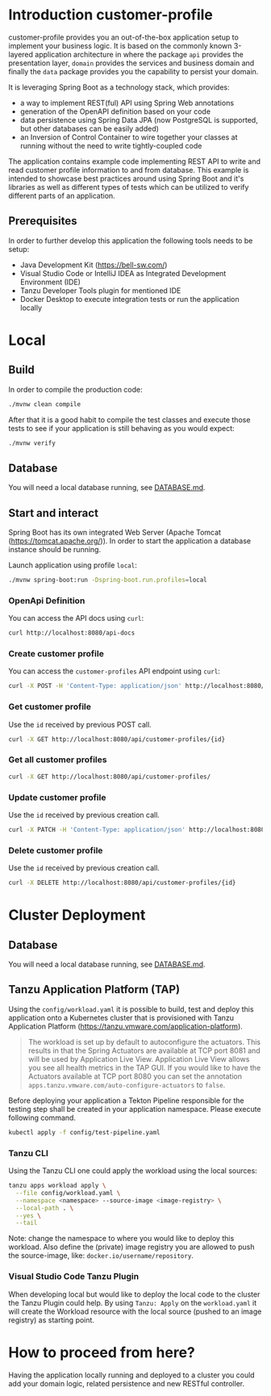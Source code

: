 # Introduction customer-profile

customer-profile provides you an out-of-the-box application setup to implement your business logic. It is based on the
commonly known 3-layered application architecture in where the package `api` provides the presentation layer, `domain` provides 
the services and business domain and finally the `data` package provides you the capability to persist your domain.

It is leveraging Spring Boot as a technology stack, which provides:
- a way to implement REST(ful) API using Spring Web annotations
- generation of the OpenAPI definition based on your code
- data persistence using Spring Data JPA (now PostgreSQL is supported, but other databases can be easily added)
- an Inversion of Control Container to wire together your classes at running without the need to write tightly-coupled code

The application contains example code implementing REST API to write and read customer profile information to and from 
database. This example is intended to showcase best practices around using Spring Boot and it's libraries as well as
different types of tests which can be utilized to verify different parts of an application.

## Prerequisites

In order to further develop this application the following tools needs to be setup:
- Java Development Kit (https://bell-sw.com/)
- Visual Studio Code or IntelliJ IDEA as Integrated Development Environment (IDE)
- Tanzu Developer Tools plugin for mentioned IDE
- Docker Desktop to execute integration tests or run the application locally

# Local

## Build

In order to compile the production code:
```bash
./mvnw clean compile
```


After that it is a good habit to compile the test classes and execute those tests to see if your application is still behaving as you would expect:
```bash
./mvnw verify
```


## Database

You will need a local database running, see [DATABASE.md](DATABASE.md#local).

## Start and interact

Spring Boot has its own integrated Web Server (Apache Tomcat (https://tomcat.apache.org/)). In order 
to start the application a database instance should be running.

Launch application using profile `local`:
```bash
./mvnw spring-boot:run -Dspring-boot.run.profiles=local
```


### OpenApi Definition

You can access the API docs using `curl`:

```bash
curl http://localhost:8080/api-docs  
```

### Create customer profile

You can access the `customer-profiles` API endpoint using `curl`:

```bash
curl -X POST -H 'Content-Type: application/json' http://localhost:8080/api/customer-profiles/ -d '{"firstName": "Joe", "lastName": "Doe", "email": "joe.doe@test.org"}'
```

### Get customer profile

Use the `id` received by previous POST call.
```bash
curl -X GET http://localhost:8080/api/customer-profiles/{id}
```

### Get all customer profiles

```bash
curl -X GET http://localhost:8080/api/customer-profiles/
```

### Update customer profile

Use the `id` received by previous creation call.
```bash
curl -X PATCH -H 'Content-Type: application/json' http://localhost:8080/api/customer-profiles/{id} -d '{"firstName": "Jane", "lastName": "Little"}'
```

### Delete customer profile

Use the `id` received by previous creation call.
```bash
curl -X DELETE http://localhost:8080/api/customer-profiles/{id}
```

# Cluster Deployment

## Database

You will need a local database running, see [DATABASE.md](DATABASE.md#kubernetes).

## Tanzu Application Platform (TAP)

Using the `config/workload.yaml` it is possible to build, test and deploy this application onto a
Kubernetes cluster that is provisioned with Tanzu Application Platform (https://tanzu.vmware.com/application-platform).

> The workload is set up by default to autoconfigure the actuators. This results in that the Spring Actuators are available at TCP port 8081 and will be used by Application Live View.
> Application Live View allows you see all health metrics in the TAP GUI. If you would like to have the Actuators available at TCP port 8080 you can set the
> annotation `apps.tanzu.vmware.com/auto-configure-actuators` to `false`.

Before deploying your application a Tekton Pipeline responsible for the testing step shall be created in your application
namespace. Please execute following command.

```bash
kubectl apply -f config/test-pipeline.yaml
```

### Tanzu CLI

Using the Tanzu CLI one could apply the workload using the local sources:
```bash
tanzu apps workload apply \
  --file config/workload.yaml \
  --namespace <namespace> --source-image <image-registry> \
  --local-path . \
  --yes \
  --tail
```

Note: change the namespace to where you would like to deploy this workload. Also define the (private) image registry you
are allowed to push the source-image, like: `docker.io/username/repository`.

### Visual Studio Code Tanzu Plugin
When developing local but would like to deploy the local code to the cluster the Tanzu Plugin could help.
By using `Tanzu: Apply` on the `workload.yaml` it will create the Workload resource with the local source (pushed to an image registry) as
starting point.

# How to proceed from here?
Having the application locally running and deployed to a cluster you could add your domain logic, related persistence and new RESTful controller.




